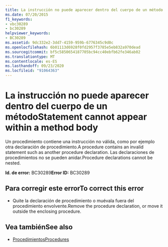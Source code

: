 ```yaml
---
title: La instrucción no puede aparecer dentro del cuerpo de un método
ms.date: 07/20/2015
f1_keywords:
- vbc30289
- bc30289
helpviewer_keywords:
- BC30289
ms.assetid: 9dc332e2-3dd7-4159-959b-6776345c9d0c
ms.openlocfilehash: 6b01113d6928f0fd2957f3785e5eb832a970dead
ms.sourcegitcommit: bf5c5850654187705bc94cc40ebfb62fe346ab02
ms.translationtype: MT
ms.contentlocale: es-ES
ms.lasthandoff: 09/23/2020
ms.locfileid: "91064363"
---
```

# <a name="statement-cannot-appear-within-a-method-body"></a><span data-ttu-id="0bdba-102">La instrucción no puede aparecer dentro del cuerpo de un método</span><span class="sxs-lookup"><span data-stu-id="0bdba-102">Statement cannot appear within a method body</span></span>

<span data-ttu-id="0bdba-103">Un procedimiento contiene una instrucción no válida, como por ejemplo otra declaración de procedimiento.</span><span class="sxs-lookup"><span data-stu-id="0bdba-103">A procedure contains an invalid statement such as another procedure declaration.</span></span> <span data-ttu-id="0bdba-104">Las declaraciones de procedimientos no se pueden anidar.</span><span class="sxs-lookup"><span data-stu-id="0bdba-104">Procedure declarations cannot be nested.</span></span>  
  
 <span data-ttu-id="0bdba-105">**Id. de error:** BC30289</span><span class="sxs-lookup"><span data-stu-id="0bdba-105">**Error ID:** BC30289</span></span>  
  
## <a name="to-correct-this-error"></a><span data-ttu-id="0bdba-106">Para corregir este error</span><span class="sxs-lookup"><span data-stu-id="0bdba-106">To correct this error</span></span>  
  
- <span data-ttu-id="0bdba-107">Quite la declaración de procedimiento o muévala fuera del procedimiento envolvente.</span><span class="sxs-lookup"><span data-stu-id="0bdba-107">Remove the procedure declaration, or move it outside the enclosing procedure.</span></span>  
  
## <a name="see-also"></a><span data-ttu-id="0bdba-108">Vea también</span><span class="sxs-lookup"><span data-stu-id="0bdba-108">See also</span></span>

- [<span data-ttu-id="0bdba-109">Procedimientos</span><span class="sxs-lookup"><span data-stu-id="0bdba-109">Procedures</span></span>](../programming-guide/language-features/procedures/index.md)
